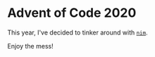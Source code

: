 # Advent of Code 2020

This year, I've decided to tinker around with [`nim`][nim].

Enjoy the mess!


[nim]: https://nim-lang.org
